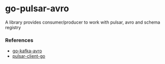 # go-pulsar-avro

A library provides consumer/producer to work with pulsar, avro and schema registry

### References

* [go-kafka-avro](https://github.com/dangkaka/go-kafka-avro/)
* [pulsar-client-go](https://github.com/apache/pulsar-client-go)

